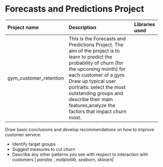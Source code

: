 
# Forecasts and Predictions Project

| Project name | Description | Libraries used | 
| :---------------------- | :---------------------- | :---------------------- |
| gym_customer_retention |  This is the Forecasts and Predictions Project. The aim of the project is to learn to predict the probability of churn (for the upcoming month) for each customer of a gym. Draw up typical user portraits: select the most outstanding groups and describe their main features,analyze the factors that impact churn most.
Draw basic conclusions and develop recommendations on how to improve customer service:
- Identify target groups
- Suggest measures to cut churn
- Describe any other patterns you see with respect to interaction with customers | *pandas* , *matplotlib*, *seaborn*, *sklearn*|